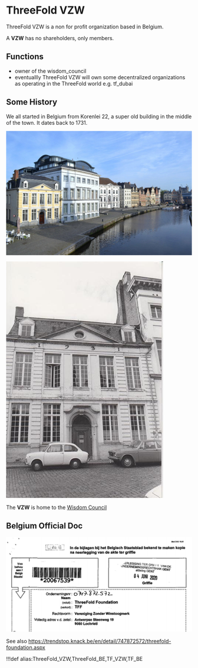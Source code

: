 # ThreeFold VZW

ThreeFold VZW is a non for profit organization based in Belgium.

A **VZW** has no shareholders, only members.

<!-- [filename](structure/images_threefold_vzw.html ':include :type=iframe width=100% height=550px frameBorder="0" scrolling="no" align="center"')
 -->

## Functions

- owner of the wisdom_council
- eventuallly ThreeFold VZW will own some decentralized organizations as operating in the ThreeFold world e.g. tf_dubai

## Some History

We all started in Belgium from Korenlei 22, a super old building in the middle of the town. It dates back to 1731.

![](img/korenlei_22.jpg)

![](img/korenlei_old.jpg)

The **VZW** is home to the [Wisdom Council](wisdom_council)

## Belgium Official Doc

![](img/threefold_vzw_official_doc.jpg)

<!-- see [threefold_vzw_be_book_20067539.pdf]() -->

See also https://trendstop.knack.be/en/detail/747872572/threefold-foundation.aspx

!!!def alias:ThreeFold_VZW,ThreeFold_BE,TF_VZW,TF_BE
